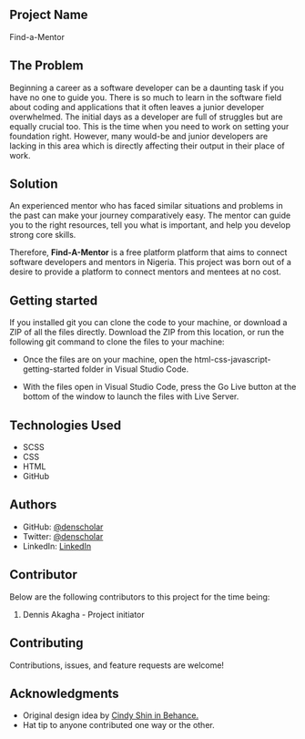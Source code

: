 ## Project Name
Find-a-Mentor

## The Problem
Beginning a career as a software developer can be a daunting task if you have no one to guide you. There is so much to learn in the software field about coding and applications that it often leaves a junior developer overwhelmed. The initial days as a developer are full of struggles but are equally crucial too. This is the time when you need to work on setting your foundation right. However, many would-be and junior developers are lacking in this area which is directly affecting their output in their place of work. 

## Solution
An experienced mentor who has faced similar situations and problems in the past can make your journey comparatively easy. The mentor can guide you to the right resources, tell you what is important, and help you develop strong core skills. 

Therefore, **Find-A-Mentor** is a free platform platform that aims to connect software developers and mentors in Nigeria. This project was born out of a desire to provide a platform to connect mentors and mentees at no cost.

## Getting started
If you installed git you can clone the code to your machine, or download a ZIP of all the files directly. Download the ZIP from this location, or run the following git command to clone the files to your machine:

* Once the files are on your machine, open the html-css-javascript-getting-started folder in Visual Studio Code.

* With the files open in Visual Studio Code, press the Go Live button at the bottom of the window to launch the files with Live Server.

## Technologies Used
* SCSS
* CSS
* HTML
* GitHub

## Authors

- GitHub: [@denscholar](https://github.com/denscholar)
- Twitter: [@denscholar](https://twitter.com/dennisakagha)
- LinkedIn: [LinkedIn](https://www.linkedin.com/in/dennisakagha/)

## Contributor
Below are the following contributors to this project for the time being:
1. Dennis Akagha - Project initiator

## Contributing 
Contributions, issues, and feature requests are welcome!

## Acknowledgments
- Original design idea by [Cindy Shin in Behance.](https://www.behance.net/gallery/29845175/CC-Global-Summit-2015)
- Hat tip to anyone contributed one way or the other.
